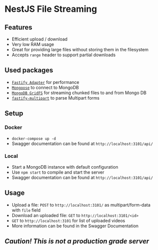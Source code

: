 # NestJS File Streaming

## Features

- Efficient upload / download
- Very low RAM usage
- Great for providing large files without storing them in the filesystem
- Accepts `range` header to support partial downloads

## Used packages

- [`Fastify Adapter`](https://www.npmjs.com/package/fastify) for performance
- [`Mongoose`](https://www.npmjs.com/package/mongoose) to connect to MongoDB
- [`MongoDB GridFS`](https://www.npmjs.com/package/mongoose) for streaming chunked files to and from Mongo DB
- [`fastify-multipart`](https://www.npmjs.com/package/fastify-multipart) to parse Multipart forms

## Setup

### Docker

- `docker-compose up -d`
- Swagger documentation can be found at `http://localhost:3101/api/`

### Local

- Start a MongoDB instance with default configuration
- Use `npm start` to compile and start the server
- Swagger documentation can be found at `http://localhost:3101/api/`

## Usage

- Upload a file: `POST` to `http://localhost:3101/` as multipart/form-data with `file` field
- Download an uploaded file: `GET` to `http://localhost:3101/<id>`
- `GET` to `http://localhost:3101` for list of uploaded videos
- More information can be found in the Swagger Documentation


## _Caution! This is not a production grade server_